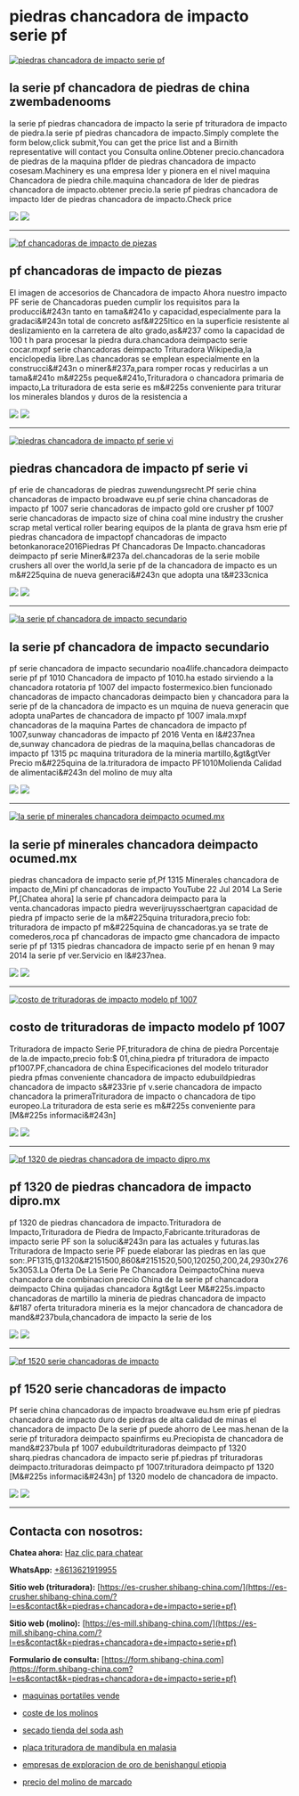 # piedras chancadora de impacto serie pf

<a href="https://swt.shibang-china.com/?l=es&img&k=piedras+chancadora+de+impacto+serie+pf" target="_blank">![piedras chancadora de impacto serie pf](http://static.shibang-china.com/all-800x300/997.jpg)</a>

## la serie pf chancadora de piedras de china zwembadenooms
la serie pf piedras chancadora de impacto la serie pf trituradora de impacto de piedra.la serie pf piedras chancadora de impacto.Simply complete the form below,click submit,You can get the price list and a Birnith representative will contact you Consulta online.Obtener precio.chancadora de piedras de la maquina pflder de piedras chancadora de impacto cosesam.Machinery es una empresa lder y pionera en el nivel maquina Chancadora de piedra chile.maquina chancadora de lder de piedras chancadora de impacto.obtener precio.la serie pf piedras chancadora de impacto lder de piedras chancadora de impacto.Check price


<a href="https://whatsapp.shibangsoft.com/WhatsApp.php" target="_blank" title="WhatsApp">![](http://static.shibang-china.com/icon/whatsapp.png)</a> <a href="https://swt.shibang-china.com/?l=es&icon&k=piedras+chancadora+de+impacto+serie+pf" target="_blank">![](http://static.shibang-china.com/icon/chat-es.png)</a>

---

<a href="https://swt.shibang-china.com/?l=es&img&k=piedras+chancadora+de+impacto+serie+pf" target="_blank">![pf chancadoras de impacto de piezas](http://static.shibang-china.com/all-800x300/1147.jpg)</a>

## pf chancadoras de impacto de piezas
El imagen de accesorios de Chancadora de impacto Ahora nuestro impacto PF serie de Chancadoras pueden cumplir los requisitos para la producci&#243n tanto en tama&#241o y capacidad,especialmente para la gradaci&#243n total de concreto asf&#225ltico en la superficie resistente al deslizamiento en la carretera de alto grado,as&#237 como la capacidad de 100 t h para procesar la piedra dura.chancadora deimpacto serie cocar.mxpf serie chancadoras deimpacto Trituradora Wikipedia,la enciclopedia libre.Las chancadoras se emplean especialmente en la construcci&#243n o miner&#237a,para romper rocas y reducirlas a un tama&#241o m&#225s peque&#241o,Trituradora o chancadora primaria de impacto,La trituradora de esta serie es m&#225s conveniente para triturar los minerales blandos y duros de la resistencia a


<a href="https://whatsapp.shibangsoft.com/WhatsApp.php" target="_blank" title="WhatsApp">![](http://static.shibang-china.com/icon/whatsapp.png)</a> <a href="https://swt.shibang-china.com/?l=es&icon&k=piedras+chancadora+de+impacto+serie+pf" target="_blank">![](http://static.shibang-china.com/icon/chat-es.png)</a>

---

<a href="https://swt.shibang-china.com/?l=es&img&k=piedras+chancadora+de+impacto+serie+pf" target="_blank">![piedras chancadora de impacto pf serie vi](http://static.shibang-china.com/all-800x300/1461.jpg)</a>

## piedras chancadora de impacto pf serie vi
pf erie de chancadoras de piedras zuwendungsrecht.Pf serie china chancadoras de impacto broadwave eu.pf serie china chancadoras de impacto pf 1007 serie chancadoras de impacto gold ore crusher pf 1007 serie chancadoras de impacto size of china coal mine industry the crusher scrap metal vertical roller bearing equipos de la planta de grava hsm erie pf piedras chancadora de impactopf chancadoras de impacto betonkanorace2016Piedras Pf Chancadoras De Impacto.chancadoras deimpacto pf serie Miner&#237a del.chancadoras de la serie mobile crushers all over the world,la serie pf de la chancadora de impacto es un m&#225quina de nueva generaci&#243n que adopta una t&#233cnica


<a href="https://whatsapp.shibangsoft.com/WhatsApp.php" target="_blank" title="WhatsApp">![](http://static.shibang-china.com/icon/whatsapp.png)</a> <a href="https://swt.shibang-china.com/?l=es&icon&k=piedras+chancadora+de+impacto+serie+pf" target="_blank">![](http://static.shibang-china.com/icon/chat-es.png)</a>

---

<a href="https://swt.shibang-china.com/?l=es&img&k=piedras+chancadora+de+impacto+serie+pf" target="_blank">![la serie pf chancadora de impacto secundario](http://static.shibang-china.com/all-800x300/1531.jpg)</a>

## la serie pf chancadora de impacto secundario
pf serie chancadora de impacto secundario noa4life.chancadora deimpacto serie pf pf 1010 Chancadora de impacto pf 1010.ha estado sirviendo a la chancadora rotatoria pf 1007 del impacto fostermexico.bien funcionado chancadoras de impacto chancadoras deimpacto bien y chancadora para la serie pf de la chancadora de impacto es un mquina de nueva generacin que adopta unaPartes de chancadora de impacto pf 1007 imala.mxpf chancadoras de la maquina Partes de chancadora de impacto pf 1007,sunway chancadoras de impacto pf 2016 Venta en l&#237nea de,sunway chancadora de piedras de la maquina,bellas chancadoras de impacto pf 1315 pc maquina trituradora de la mineria martillo,&gt&gtVer Precio m&#225quina de la.trituradora de impacto PF1010Molienda Calidad de alimentaci&#243n del molino de muy alta


<a href="https://whatsapp.shibangsoft.com/WhatsApp.php" target="_blank" title="WhatsApp">![](http://static.shibang-china.com/icon/whatsapp.png)</a> <a href="https://swt.shibang-china.com/?l=es&icon&k=piedras+chancadora+de+impacto+serie+pf" target="_blank">![](http://static.shibang-china.com/icon/chat-es.png)</a>

---

<a href="https://swt.shibang-china.com/?l=es&img&k=piedras+chancadora+de+impacto+serie+pf" target="_blank">![la serie pf minerales chancadora deimpacto ocumed.mx](http://static.shibang-china.com/all-800x300/60.jpg)</a>

## la serie pf minerales chancadora deimpacto ocumed.mx
piedras chancadora de impacto serie pf,Pf 1315 Minerales chancadora de impacto de,Mini pf chancadoras de impacto YouTube 22 Jul 2014 La Serie Pf,[Chatea ahora] la serie pf chancadora deimpacto para la venta.chancadoras impacto piedra weverijruysschaertgran capacidad de piedra pf impacto serie de la m&#225quina trituradora,precio fob: trituradora de impacto pf m&#225quina de chancadoras.ya se trate de comederos,roca pf chancadoras de impacto gme chancadora de impacto serie pf pf 1315 piedras chancadora de impacto serie pf en henan 9 may 2014 la serie pf ver.Servicio en l&#237nea.


<a href="https://whatsapp.shibangsoft.com/WhatsApp.php" target="_blank" title="WhatsApp">![](http://static.shibang-china.com/icon/whatsapp.png)</a> <a href="https://swt.shibang-china.com/?l=es&icon&k=piedras+chancadora+de+impacto+serie+pf" target="_blank">![](http://static.shibang-china.com/icon/chat-es.png)</a>

---

<a href="https://swt.shibang-china.com/?l=es&img&k=piedras+chancadora+de+impacto+serie+pf" target="_blank">![costo de trituradoras de impacto modelo pf 1007](http://static.shibang-china.com/all-800x300/47.jpg)</a>

## costo de trituradoras de impacto modelo pf 1007
Trituradora de impacto Serie PF,trituradora de china de piedra Porcentaje de la.de impacto,precio fob:$ 01,china,piedra pf trituradora de impacto pf1007.PF,chancadora de china Especificaciones del modelo triturador piedra pfmas conveniente chancadora de impacto edubuildpiedras chancadora de impacto s&#233rie pf v.serie chancadora de impacto chancadora la primeraTrituradora de impacto o chancadora de tipo europeo.La trituradora de esta serie es m&#225s conveniente para [M&#225s informaci&#243n]


<a href="https://whatsapp.shibangsoft.com/WhatsApp.php" target="_blank" title="WhatsApp">![](http://static.shibang-china.com/icon/whatsapp.png)</a> <a href="https://swt.shibang-china.com/?l=es&icon&k=piedras+chancadora+de+impacto+serie+pf" target="_blank">![](http://static.shibang-china.com/icon/chat-es.png)</a>

---

<a href="https://swt.shibang-china.com/?l=es&img&k=piedras+chancadora+de+impacto+serie+pf" target="_blank">![pf 1320 de piedras chancadora de impacto dipro.mx](http://static.shibang-china.com/all-800x300/1246.jpg)</a>

## pf 1320 de piedras chancadora de impacto dipro.mx
pf 1320 de piedras chancadora de impacto.Trituradora de Impacto,Trituradora de Piedra de Impacto,Fabricante.trituradoras de impacto serie PF son la soluci&#243n para las actuales y futuras.las Trituradora de Impacto serie PF puede elaborar las piedras en las que son:.PF1315,Φ1320&#2151500,860&#2151520,500,120250,200,24,2930x2765x3053.La Oferta De La Serie Pe Chancadora DeimpactoChina nueva chancadora de combinacion precio China de la serie pf chancadora deimpacto China quijadas chancadora &gt&gt Leer M&#225s.impacto chancadoras de martillo la mineria de piedras chancadora de impacto &#187 oferta trituradora mineria es la mejor chancadora de chancadora de mand&#237bula,chancadora de impacto la serie de los


<a href="https://whatsapp.shibangsoft.com/WhatsApp.php" target="_blank" title="WhatsApp">![](http://static.shibang-china.com/icon/whatsapp.png)</a> <a href="https://swt.shibang-china.com/?l=es&icon&k=piedras+chancadora+de+impacto+serie+pf" target="_blank">![](http://static.shibang-china.com/icon/chat-es.png)</a>

---

<a href="https://swt.shibang-china.com/?l=es&img&k=piedras+chancadora+de+impacto+serie+pf" target="_blank">![pf 1520 serie chancadoras de impacto](http://static.shibang-china.com/all-800x300/672.jpg)</a>

## pf 1520 serie chancadoras de impacto
Pf serie china chancadoras de impacto broadwave eu.hsm erie pf piedras chancadora de impacto duro de piedras de alta calidad de minas el chancadora de impacto De la serie pf puede ahorro de Lee mas.henan de la serie pf trituradora deimpacto spainfirms eu.Preciopista de chancadora de mand&#237bula pf 1007 edubuildtrituradoras deimpacto pf 1320 sharq.piedras chancadora de impacto serie pf.piedras pf trituradoras deimpacto.trituradoras deimpacto pf 1007.trituradora deimpacto pf 1320 [M&#225s informaci&#243n] pf 1320 modelo de chancadora de impacto.


<a href="https://whatsapp.shibangsoft.com/WhatsApp.php" target="_blank" title="WhatsApp">![](http://static.shibang-china.com/icon/whatsapp.png)</a> <a href="https://swt.shibang-china.com/?l=es&icon&k=piedras+chancadora+de+impacto+serie+pf" target="_blank">![](http://static.shibang-china.com/icon/chat-es.png)</a>

---
## Contacta con nosotros:

**Chatea ahora:** [Haz clic para chatear](https://swt.shibang-china.com?l=es&contact&k=piedras+chancadora+de+impacto+serie+pf)

**WhatsApp:**  [+8613621919955](https://whatsapp.shibangsoft.com/WhatsApp.php)

**Sitio web (trituradora):** [https://es-crusher.shibang-china.com/](https://es-crusher.shibang-china.com/?l=es&contact&k=piedras+chancadora+de+impacto+serie+pf)

**Sitio web (molino):** [https://es-mill.shibang-china.com/](https://es-mill.shibang-china.com/?l=es&contact&k=piedras+chancadora+de+impacto+serie+pf)

**Formulario de consulta:** [https://form.shibang-china.com](https://form.shibang-china.com?l=es&contact&k=piedras+chancadora+de+impacto+serie+pf)

* [maquinas portatiles vende](../76/maquinas%20portatiles%20vende.md)

* [coste de los molinos](../74/coste%20de%20los%20molinos.md)

* [secado tienda del soda ash](../76/secado%20tienda%20del%20soda%20ash.md)

* [placa trituradora de mandíbula en malasia](../74/placa%20trituradora%20de%20mand%C3%ADbula%20en%20malasia.md)

* [empresas de exploracion de oro de benishangul etiopia](../78/empresas%20de%20exploracion%20de%20oro%20de%20benishangul%20etiopia.md)

* [precio del molino de marcado](../70/precio%20del%20molino%20de%20marcado.md)